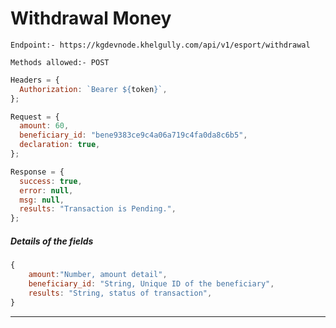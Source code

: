 # Withdrawal Money

`Endpoint:- https://kgdevnode.khelgully.com/api/v1/esport/withdrawal`

`Methods allowed:- POST`

```javascript
Headers = {
  Authorization: `Bearer ${token}`,
};
```

```javascript
Request = {
  amount: 60,
  beneficiary_id: "bene9383ce9c4a06a719c4fa0da8c6b5",
  declaration: true,
};

Response = {
  success: true,
  error: null,
  msg: null,
  results: "Transaction is Pending.",
};
```

##### Details of the fields

```javascript
{
    amount:"Number, amount detail",
    beneficiary_id: "String, Unique ID of the beneficiary",
    results: "String, status of transaction",
}

```

<hr />
